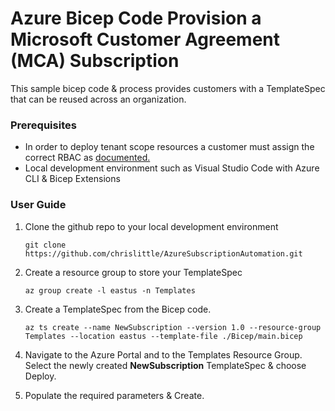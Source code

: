 # Azure Bicep Code Provision a Microsoft Customer Agreement (MCA) Subscription
This sample bicep code & process provides customers with a TemplateSpec that can be reused across an organization.

### Prerequisites
* In order to deploy tenant scope resources a customer must assign the correct RBAC as [documented.](https://docs.microsoft.com/en-us/azure/azure-resource-manager/bicep/deploy-to-tenant?tabs=azure-cli#required-access)
* Local development environment such as Visual Studio Code with Azure CLI & Bicep Extensions

### User Guide
1. Clone the github repo to your local development environment
    ```
    git clone https://github.com/chrislittle/AzureSubscriptionAutomation.git
    ```
2. Create a resource group to store your TemplateSpec
    ```
    az group create -l eastus -n Templates
    ```

3. Create a TemplateSpec from the Bicep code. 
    ```
    az ts create --name NewSubscription --version 1.0 --resource-group Templates --location eastus --template-file ./Bicep/main.bicep
    ```
4. Navigate to the Azure Portal and to the Templates Resource Group. Select the newly created **NewSubscription** TemplateSpec & choose Deploy.
5. Populate the required parameters & Create. 